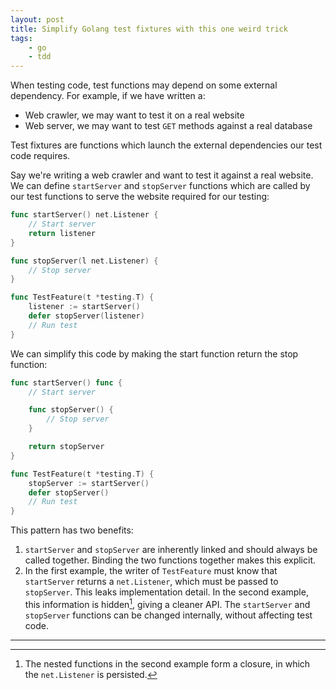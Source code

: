 ```yaml
---
layout: post
title: Simplify Golang test fixtures with this one weird trick
tags:
    - go
    - tdd
---
```


When testing code, test functions may depend on some external dependency. For
example, if we have written a:

- Web crawler, we may want to test it on a real website
- Web server, we may want to test `GET` methods against a real database

Test fixtures are functions which launch the external dependencies our test code
requires.

Say we're writing a web crawler and want to test it against a real website. We
can define `startServer` and `stopServer` functions which are called by our test
functions to serve the website required for our testing:

```go
func startServer() net.Listener {
    // Start server
    return listener
}

func stopServer(l net.Listener) {
    // Stop server
}

func TestFeature(t *testing.T) {
    listener := startServer()
    defer stopServer(listener)
    // Run test
}
```

We can simplify this code by making the start function return the stop function:

```go
func startServer() func {
    // Start server

    func stopServer() {
        // Stop server
    }

    return stopServer
}

func TestFeature(t *testing.T) {
    stopServer := startServer()
    defer stopServer()
    // Run test
}
```

This pattern has two benefits:

1. `startServer` and `stopServer` are inherently linked and should always be
  called together. Binding the two functions together makes this explicit.
2. In the first example, the writer of `TestFeature` must know that
   `startServer` returns a `net.Listener`, which must be passed to `stopServer`.
   This leaks implementation detail. In the second example, this information is
   hidden[^1], giving a cleaner API. The `startServer` and `stopServer`
   functions can be changed internally, without affecting test code.

---

[^1]: The nested functions in the second example form a closure, in which the
    `net.Listener` is persisted.
